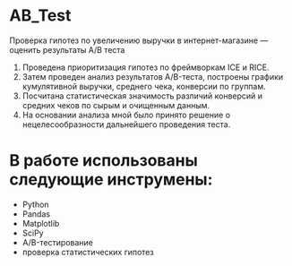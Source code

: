 # AB_Test

Проверка гипотез по увеличению выручки в интернет-магазине — оценить результаты A/B теста

1. Проведена приоритизация гипотез по фреймворкам ICE и RICE. 
2. Затем проведен анализ результатов A/B-теста, построены графики кумулятивной выручки, среднего чека,
конверсии по группам.
3. Посчитана статистическая значимость различий конверсий и средних чеков по сырым и очищенным данным. 
4. На основании анализа мной было принято решение о нецелесообразности дальнейшего проведения теста.

# В работе использованы следующие инструмены:
- Python
- Pandas
- Matplotlib
- SciPy
- A/B-тестирование
- проверка статистических гипотез
